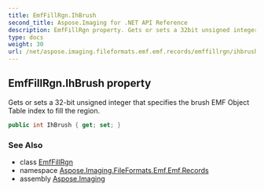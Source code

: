 ```yaml
---
title: EmfFillRgn.IhBrush
second_title: Aspose.Imaging for .NET API Reference
description: EmfFillRgn property. Gets or sets a 32bit unsigned integer that specifies the brush EMF Object Table index to fill the region
type: docs
weight: 30
url: /net/aspose.imaging.fileformats.emf.emf.records/emffillrgn/ihbrush/
---
```

## EmfFillRgn.IhBrush property

Gets or sets a 32-bit unsigned integer that specifies the brush EMF Object Table index to fill the region.

```csharp
public int IhBrush { get; set; }
```

### See Also

* class [EmfFillRgn](../)
* namespace [Aspose.Imaging.FileFormats.Emf.Emf.Records](../../emffillrgn/)
* assembly [Aspose.Imaging](../../../)


